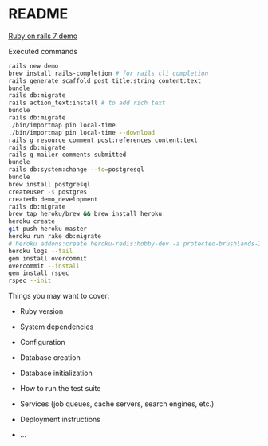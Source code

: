 # README

[Ruby on rails 7 demo](https://d1snj8sshb5u7m.cloudfront.net/Rails7.mp4)

Executed commands
```bash
rails new demo
brew install rails-completion # for rails cli completion
rails generate scaffold post title:string content:text
bundle
rails db:migrate
rails action_text:install # to add rich text
bundle
rails db:migrate
./bin/importmap pin local-time
./bin/importmap pin local-time --download
rails g resource comment post:references content:text
rails db:migrate
rails g mailer comments submitted
bundle
rails db:system:change --to=postgresql
bundle
brew install postgresql
createuser -s postgres
createdb demo_development
rails db:migrate
brew tap heroku/brew && brew install heroku
heroku create
git push heroku master
heroku run rake db:migrate
# heroku addons:create heroku-redis:hobby-dev -a protected-brushlands-24257
heroku logs --tail
gem install overcommit
overcommit --install
gem install rspec
rspec --init
```
Things you may want to cover:

* Ruby version

* System dependencies

* Configuration

* Database creation

* Database initialization

* How to run the test suite

* Services (job queues, cache servers, search engines, etc.)

* Deployment instructions

* ...
